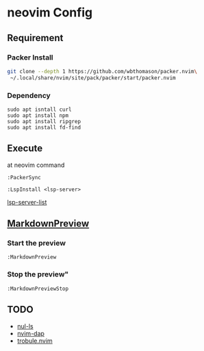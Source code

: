 # neovim Config

## Requirement
### Packer Install
```sh
git clone --depth 1 https://github.com/wbthomason/packer.nvim\
 ~/.local/share/nvim/site/pack/packer/start/packer.nvim
```
### Dependency
```
sudo apt isntall curl
sudo apt install npm
sudo apt install ripgrep
sudo apt install fd-find
```
## Execute
at neovim command 

`:PackerSync`

`:LspInstall <lsp-server>`

[lsp-server-list](https://github.com/williamboman/mason-lspconfig.nvim#available-lsp-servers)

## [MarkdownPreview](https://github.com/iamcco/markdown-preview.nvim)

### Start the preview
`:MarkdownPreview`

### Stop the preview"
`:MarkdownPreviewStop`

## TODO
- [nul-ls](https://github.com/jose-elias-alvarez/null-ls.nvim)
- [nvim-dap](https://github.com/mfussenegger/nvim-dap)
- [trobule.nvim](https://github.com/folke/trouble.nvim)

